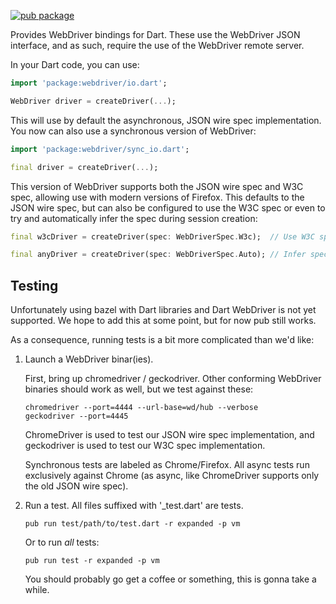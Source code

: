 [![pub package](https://img.shields.io/pub/v/webdriver.svg)](https://pub.dartlang.org/packages/webdriver)

Provides WebDriver bindings for Dart. These use the WebDriver JSON interface,
and as such, require the use of the WebDriver remote server.

In your Dart code, you can use:

```dart
import 'package:webdriver/io.dart';

WebDriver driver = createDriver(...);
```

This will use by default the asynchronous, JSON wire spec implementation.
You now can also use a synchronous version of WebDriver:

```dart
import 'package:webdriver/sync_io.dart';

final driver = createDriver(...);
```

This version of WebDriver supports both the JSON wire spec and W3C spec,
allowing use with modern versions of Firefox. This defaults to the JSON
wire spec, but can also be configured to use the W3C spec or even to try
and automatically infer the spec during session creation:

```dart
final w3cDriver = createDriver(spec: WebDriverSpec.W3c);  // Use W3C spec.

final anyDriver = createDriver(spec: WebDriverSpec.Auto); // Infer spec.
```

## Testing

Unfortunately using bazel with Dart libraries and Dart WebDriver is not yet
supported. We hope to add this at some point, but for now pub still works. 

As a consequence, running tests is a bit more complicated than we'd like:

1) Launch a WebDriver binar(ies).

   First, bring up chromedriver / geckodriver. Other conforming WebDriver
   binaries should work as well, but we test against these:

   ```
   chromedriver --port=4444 --url-base=wd/hub --verbose
   geckodriver --port=4445
   ```

   ChromeDriver is used to test our JSON wire spec implementation, and
   geckodriver is used to test our W3C spec implementation.

   Synchronous tests are labeled as Chrome/Firefox. All async tests run
   exclusively against Chrome (as async, like ChromeDriver supports only the
   old JSON wire spec).

2) Run a test. All files suffixed with '_test.dart' are tests.

   ```
   pub run test/path/to/test.dart -r expanded -p vm
   ```

   Or to run *all* tests:

   ```
   pub run test -r expanded -p vm
   ```

   You should probably go get a coffee or something, this is gonna take a while.
